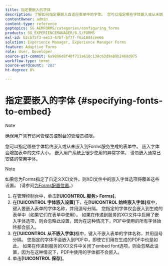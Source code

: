 ```yaml
---
title: 指定要嵌入的字体
description: 了解如何指定要嵌入自适应表单中的字体。 您可以指定哪些字体嵌入或从未嵌入到Forms服务生成的表单。
contentOwner: admin
content-type: reference
geptopics: SG_AEMFORMS/categories/configuring_forms
products: SG_EXPERIENCEMANAGER/6.5/FORMS
exl-id: b2cbf5f3-ee13-47bf-bf7f-f6a1884cee66
solution: Experience Manager, Experience Manager Forms
feature: Adaptive Forms
role: User, Developer
source-git-commit: 6a9806d8f40f711a610c130c63d9ab9b2460d075
workflow-type: tm+mt
source-wordcount: '282'
ht-degree: 0%

---
```


# 指定要嵌入的字体 {#specifying-fonts-to-embed}

>[!NOTE]
> 
> 确保用户具有访问管理员控制台的管理员权限。

您可以指定哪些字体始终嵌入或从未嵌入到Forms服务生成的表单中。 嵌入字体会增加表单的文件大小。 嵌入用户系统上很少使用的异常字体。 请勿嵌入通常已安装的常用字体。

>[!NOTE]
>
>如果您为Forms指定了自定义XCI文件，则XCI文件中的嵌入字体选项将覆盖这些设置。 (请参阅[为Forms配置位置](/help/forms/using/admin-help/configuring-locations-forms.md#configuring-locations-for-forms)。)

1. 在管理控制台中，单击&#x200B;**[!UICONTROL 服务> Forms]**。
1. 在&#x200B;**[!UICONTROL 字体嵌入设置]**&#x200B;下，在&#x200B;**[!UICONTROL 始终嵌入字体]**&#x200B;框中，键入要嵌入表单的字体名称，并用逗号分隔。 您指定的字体仅会嵌入到生成的表单中（如果它们在表单中使用）。 如果在传递到服务的XCI文件中启用了嵌入字体选项，则会忽略此设置，因为在这种情况下，PDF中使用的所有字体始终都会嵌入。
1. 在&#x200B;**[!UICONTROL 从不嵌入字体]**&#x200B;框中，键入不嵌入表单的字体名称，并用逗号分隔。 您指定的字体不会嵌入到PDF中，即使它们用在生成的PDF中也是如此。 如果在传递到服务的XCI文件中关闭了embed font选项，则会忽略此设置，因为在这种情况下，PDF中使用的字体都不会嵌入。
1. 单击&#x200B;**[!UICONTROL 保存]**。
